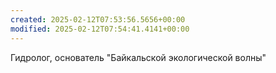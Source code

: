 ```yaml
---
created: 2025-02-12T07:53:56.5656+00:00
modified: 2025-02-12T07:54:41.4141+00:00
---
```

Гидролог, основатель "Байкальской экологической волны"
